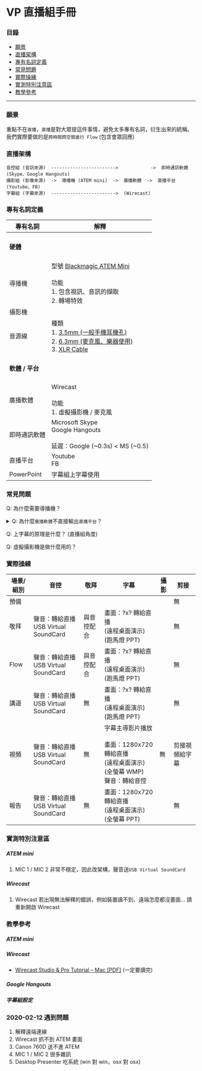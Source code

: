 # VP 直播組手冊

### 目錄

* [願景](#願景)
* [直播架構](#直播架構)
* [專有名詞定義](#專有名詞定義)
* [常見問題](#常見問題)
* [實際操練](#實際操練)
* [實測特別注意區](#實測特別注意區)
* [教學參考](#教學參考)

---

### 願景
重點不在`直播`，`直播`是對大眾提這件事情，避免太多專有名詞，衍生出來的統稱。  
我們實際要做的是`跨時間跨空間進行 Flow` (包含會眾回應)

### 直播架構

```
音控組 (音訊來源)  ------------------------>            ->  即時通訊軟體 (Skype、Google Hangouts)
攝影組 (影像來源)  ->  導播機 (ATEM mini)  ->  廣播軟體  ->  直播平台 (Youtube、FB)
字幕組 (字幕來源)  ------------------------>  (Wirecast)
```

### 專有名詞定義

|專有名詞|解釋|
|--|--|
|<h4>硬體</h4>||
|導播機|型號 [Blackmagic ATEM Mini](https://www.blackmagicdesign.com/products/atemmini/techspecs/W-APS-13)<br><br>功能<br>1. 包含視訊、音訊的擷取<br>2. 轉場特效|
|攝影機||
|音源線|種類<br>1. [3.5mm (一般手機耳機孔)](https://en.wikipedia.org/wiki/Phone_connector_(audio))<br>2. [6.3mm (麥克風、樂器使用)](https://en.wikipedia.org/wiki/Phone_connector_(audio))<br>3. [XLR Cable](https://en.wikipedia.org/wiki/XLR_connector)|
|<h4>軟體 / 平台</h4>||
|廣播軟體|Wirecast<br><br>功能<br>1. 虛擬攝影機 / 麥克風|
|即時通訊軟體|Microsoft Skype<br>Google Hangouts<br><br>延遲：Google (~0.3s) < MS (~0.5)|
|直播平台|Youtube<br>FB<br>|
|PowerPoint|字幕組上字幕使用|

### 常見問題

Q: 為什麼需要導播機？

<details>
<summary>Q: 為什麼<code>廣播軟體</code>不直接輸出<code>直播平台</code>？</summary>  

A: 很多常見的直播協定其實沒有包含`即時` `realtime` `near-realtime`的特性。
  
<h5>直播的狀況</h5>

舉一個狀況當作例子：  
如果攝影機突然沒有畫面，直播的作法會進入`緩衝`階段 (畫面轉圈圈)，時間軸暫停；  
等畫面出現之後，從暫停的地方開始播放。這個過程就是所謂的`緩衝`。  
這樣的結果是，雖然看直播會眾看到的畫面都會是完整的，  
但直播跟現場的延遲會不斷遞增，最後完全無法與會眾互動。
  
<h5>即時通訊的狀況</h5>

即時通訊的情況是，沒看到的畫面錯過就錯過，不停地取得最新畫面，  
缺點是犧牲畫質，但是直播跟現場的延遲是固定的，  
若能夠減低到人的五官分辨不出來，即有機會做到同步 Flow 的目的。
</details>

Q: 上字幕的原理是什麼？ (直播組角度)

Q: 虛擬攝影機是做什麼用的？

### 實際操練

|場景/組別|音控|敬拜|字幕|攝影|剪接|
|--|--|--|--|--|--|
預備|||||無|
敬拜|聲音：轉給直播<br>USB Virtual SoundCard|與音控配合|畫面：?x? 轉給直播<br>(遠程桌面演示) (跑馬燈 PPT)||無|
Flow|聲音：轉給直播<br>USB Virtual SoundCard|與音控配合|畫面：?x? 轉給直播<br>(遠程桌面演示) (跑馬燈 PPT)||無|
講道|聲音：轉給直播<br>USB Virtual SoundCard|無|畫面：?x? 轉給直播<br>(遠程桌面演示) (跑馬燈 PPT)||無|
視頻|聲音：轉給直播<br>USB Virtual SoundCard|無|字幕主導影片播放<br><br>畫面：1280x720 轉給直播<br>(遠程桌面演示) (全螢幕 WMP)<br>聲音：轉給音控|無|剪接視頻給字幕|
報告|聲音：轉給直播<br>USB Virtual SoundCard|無|畫面：1280x720 轉給直播<br>(遠程桌面演示) (全螢幕 PPT)||無|

### 實測特別注意區

##### ATEM mini

1. MIC 1 / MIC 2 非常不穩定，因此改架構，聲音送`USB Virtual SoundCard`

##### Wirecast

1. Wirecast 若出現無法解釋的錯誤，例如裝置讀不到、遠端怎麼都沒畫面... 請重新開啟 Wirecast

### 教學參考

##### ATEM mini

##### Wirecast
- [Wirecast Studio & Pro Tutorial – Mac \[PDF\]](https://www.telestream.net/pdfs/user-guides/Wirecast-13-Tutorial-Mac.pdf) (一定要讀完)

##### Google Hangouts

##### 字幕組設定


### 2020-02-12 遇到問題

1. 解釋遠端連線
2. Wirecast 抓不到 ATEM 畫面
3. Canon 760D 送不進 ATEM
4. MIC 1 / MIC 2 很多雜訊
5. Desktop Presenter 吃系統 (win 對 win，osx 對 osx)

